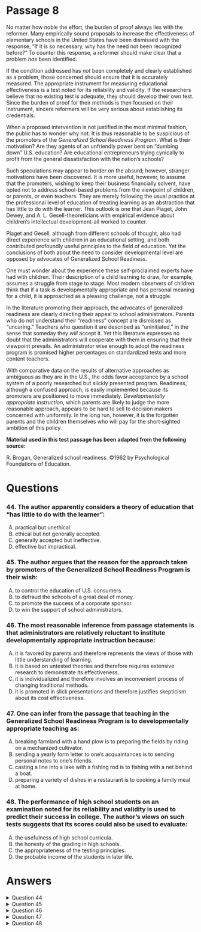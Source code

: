 # Passage 8
No matter how noble the effort, the burden of proof always lies with the reformer. Many empirically sound proposals to increase the effectiveness of elementary schools in the United States have been dismissed with the response, “If it is so necessary, why has the need not been recognized before?” To counter this response, a reformer should make clear that a problem *has* been identified.

If the condition addressed has *not* been completely and clearly established as a problem, those concerned should ensure that it is accurately measured. The appropriate instrument for measuring educational effectiveness is a test noted for its reliability and validity. If the researchers believe that no existing test is adequate, they should develop their own test. Since the burden of proof for their methods is then focused on their instrument, sincere reformers will be very serious about establishing its credentials.

When a proposed intervention is not justified in the most minimal fashion, the public has to wonder why not. It is thus reasonable to be suspicious of the promoters of the *Generalized School Readiness Program*. What is their motivation? Are they agents of an unfriendly power bent on “dumbing down” U.S. education? Are educational entrepreneurs trying cynically to profit from the general dissatisfaction with the nation’s schools?

Such speculations may appear to border on the absurd; however, stranger motivations have been discovered. It is more useful, however, to assume that the promoters, wishing to keep their business financially solvent, have opted not to address school-based problems from the viewpoint of children, or parents, or even teachers. They are merely following the usual practice at the professional level of education of treating learning as an abstraction that has little to do with the learner. This outlook is one that Jean Piaget, John Dewey, and A. L. Gesell-theoreticians with empirical evidence about children’s intellectual development-all worked to counter.

Piaget and Gesell, although from different schools of thought, also had direct experience with children in an educational setting, and both contributed profoundly useful principles to the field of education. Yet the conclusions of both about the need to consider developmental level are opposed by advocates of Generalized School Readiness.

One must wonder about the experience these self-proclaimed experts have had with children. Their description of a child learning to draw, for example, assumes a struggle from stage to stage. Most modern observers of children think that if a task is developmentally appropriate and has personal meaning for a child, it is approached as a pleasing challenge, not a struggle.

In the literature promoting their approach, the advocates of generalized readiness are clearly directing their appeal to school administrators. Parents who do not understand their “readiness” concept are dismissed as “uncaring.” Teachers who question it are described as “uninitiated,” in the sense that someday they *will* accept it. Yet this literature expresses no doubt that the administrators will cooperate with them in ensuring that their viewpoint prevails. An administrator wise enough to adopt the readiness program is promised higher percentages on standardized tests and more content teachers.

With comparative data on the results of alternative approaches as ambiguous as they are in the U.S., the odds favor acceptance by a school system of a poorly researched but slickly presented program. Readiness, although a confused approach, is easily implemented because its promoters are positioned to move immediately. *Developmentally appropriate instruction*, which parents are likely to judge the more reasonable approach, appears to be hard to sell to decision makers concerned with uniformity. In the long run, however, it is the forgotten parents and the children themselves who will pay for the short‑sighted ambition of this policy.

**Material used in this test passage has been adapted from the following source:**

R. Brogan, Generalized school readiness. ©1962 by Psychological Foundations of Education.

# Questions
### 44. The author apparently considers a theory of education that “has little to do with the learner”:
<ol type="A">
  <li>practical but unethical.</li>
  <li>ethical but not generally accepted.</li>
  <li>generally accepted but ineffective.</li>
  <li>effective but impractical.</li>
</ol>

### 45. The author argues that the reason for the approach taken by promoters of the Generalized School Readiness Program is their wish:
<ol type="A">
  <li>to control the education of U.S. consumers.</li>
  <li>to defraud the schools of a great deal of money.</li>
  <li>to promote the success of a corporate sponsor.</li>
  <li>to win the support of school administrators.</li>
</ol>

### 46. The most reasonable inference from passage statements is that administrators are relatively reluctant to institute developmentally appropriate instruction because:
<ol type="A">
  <li>it is favored by parents and therefore represents the views of those with little understanding of learning.</li>
  <li>it is based on untested theories and therefore requires extensive research to demonstrate its effectiveness.</li>
  <li>it is individualized and therefore involves an inconvenient process of changing traditional methods.</li>
  <li>it is promoted in slick presentations and therefore justifies skepticism about its cost effectiveness.</li>
</ol>

### 47. One can infer from the passage that teaching in the Generalized School Readiness Program is to developmentally appropriate teaching as:
<ol type="A">
  <li>breaking farmland with a hand plow is to preparing the fields by riding on a mechanized cultivator.</li>
  <li>sending a yearly form letter to one’s acquaintances is to sending personal notes to one’s friends.</li>
  <li>casting a line into a lake with a fishing rod is to fishing with a net behind a boat.</li>
  <li>preparing a variety of dishes in a restaurant is to cooking a family meal at home.</li>
</ol>

### 48. The performance of high school students on an examination noted for its reliability and validity is used to predict their success in college. The author’s views on such tests suggests that its scores could also be used to evaluate:
<ol type="A">
  <li>the usefulness of high school curricula.</li>
  <li>the honesty of the grading in high schools.</li>
  <li>the appropriateness of the testing principles.</li>
  <li>the probable income of the students in later life.</li>
</ol>

# Answers
<details>
  <summary>Question 44</summary>
  <b>Solution</b>: The correct answer is <b>C</b>.

  <ol type="A">
    <li>The author does imply that this education may be unethical by saying, “it is the forgotten parents and children themselves who will pay for the short-sighted-ambition of this policy [based upon Generalized School Readiness theory].” However, the author does not view this theory as practical since it “has little to do with the learner,” when the author apparently believes that developmentally appropriate education has much to do with the learner. See <i>rationale C</i>.</li>
    <li>The author neither considers this theory of education ethical, nor generally accepted. See <i>rationales A and C</i>.</li>
    <li>By referring to the school readiness theory of education as a “usual practice . . . of treating learning as an abstraction,” the author is implying that this theory is generally accepted. The author points out that the outlook behind this theory was opposed by educational theorists Jean Piaget and A.L. Gesell who advocated developmentally appropriate, personally meaningful education for children, a view supported by observers of modern education: “Most modern observers of children think that if a task is developmentally appropriate and has personal meaning for a child, it is approached as a pleasing challenge, not a struggle.” The author implies that any educational theory that goes counter to the kind advocated by Piaget and Gesell is “ineffective.”</li>
    <li>The author considers this theory of education impractical and ineffective. See <i>rationales A and C</i>.</li>
  </ol>
</details>

<details>
  <summary>Question 45</summary>
  <b>Solution</b>: The correct answer is <b>D</b>.

  <ol type="A">
    <li>The author generally is suspicious of the objection that educational entrepreneurs are cynically trying to profit and does not seem to see this as an effort to control the education of U.S. consumers. The author does say that the needs of parents, teachers, and children are being ignored and bypassed in this attempt to promote the program.</li>
    <li>The author does not object to this effort on the grounds that it is attempting to defraud the schools of money, but on the grounds that it is ignores the needs of children, parents, and teachers. See <i>rationale A</i>.</li>
    <li>The author makes no reference to promoting a corporate sponsor of the program as the reason why promoters of Generalized School Readiness are trying to sell the concept to schools.</li>
    <li>The author states: In the literature promoting their approach, the advocates of generalized readiness are clearly directing their appeal to school administrators.</li>
  </ol>
</details>

<details>
  <summary>Question 46</summary>
  <b>Solution</b>: The correct answer is <b>C</b>.

  <ol type="A">
    <li>The author states that the advocates of Generalized School Readiness, not school administrators, possess this attitude and present this kind of argument to school administrators: “In the literature promoting their approach, the advocates of generalized readiness are clearly directing their appeal to school administrators. Parents who do not understand their ‘readiness’ concept are dismissed as ‘uncaring.’”</li>
    <li>This represents more the position of the author, not the feelings of school administrators. The author doubts the expertise of school readiness advocates and questions the credibility of the research behind this program: “With comparative data on the results of alternative approaches as ambiguous as they are in the U.S., the odds favor acceptance . . . of a poorly researched but slickly presented program.” By discussing the need for the credibility of reforms and pointing out that the burden of proof for needing a new program rests on the reformer, the opening two paragraphs imply the school readiness advocates have not proven the need for their program. Based on that, the author asserts that it “is reasonable to be suspicious of the promoters of the <i>Generalized School Readiness Program</i>.”</li>
    <li>The author points out: “<i>Developmentally appropriate instruction</i> . . . appears to be a hard sell to decision makers concerned with uniformity.” This statement implies that uniformity is more convenient than an individualized approach, with the added benefit of “higher percentages on standardized tests.”</li>
    <li>The author does not raise the issue of cost effectiveness in discussing this program, instead focusing on its credibility.</li>
  </ol>
</details>

<details>
  <summary>Question 47</summary>
  <b>Solution</b>: The correct answer is <b>B</b>.

  <ol type="A">
    <li>The logic of this analogy, in how the completed sentence is structured and reads, makes breaking farmland with a hand plow analogous to school readiness and mechanized agriculture analogous to developmentally appropriate instruction when the opposite would be a more apt analogy. However, even if the opposite analogy were used, breaking land with a hand plow, while a more personal way of farming that is closer to the land, is not so exact an analogy to developmentally appropriate instruction as seeing it like a personal note to a friend—the land cannot experience this interpersonal relationship like a friend can. See <i>rationale B</i>.</li>
    <li>This analogy is most apropos because the author contends that, much like a form letter, school readiness is too impersonal and standardized whereas developmentally appropriate instruction, much like a personal note to a friend, is focused on the individual needs of children and is designed to be personally meaningful to them.</li>
    <li>The logic of this analogy, in how the completed sentence is structured and reads, equates school readiness with using a fishing line, a more personalized way of fishing, and developmentally appropriate instruction to casting a net, which is more generalized and impersonal way of fishing. The opposite analogy would be more to the point, but, even so, making developmentally appropriate instruction analogous to fishing with a rod is not so exact an analogy as equating it with sending a personal note to a friend. Like this form of education, a personal note is an interpersonal interaction that treats the recipient of the note as an individual. See <i>rationale B</i>.</li>
    <li>Equating preparation of a variety of dishes in a restaurant with school readiness and equating cooking a family meal at home with developmentally appropriate education is an apt analogy—the former suggests a more impersonal mode of interaction and the latter is more personal. However, the latter, while more personal, does not necessarily imply an individualized approach, because a family home meal is directed at a more intimate <i>group</i>, not an <i>individual</i>. Therefore, this is not so exact an analogy as comparing the former to a form letter and the latter to a personal note to a friend. See <i>rationale B</i>.</li>
  </ol>
</details>

<details>
  <summary>Question 48</summary>
  <b>Solution</b>: The correct answer is <b>A</b>.

  <ol type="A">
    <li>The author discusses the importance of developing a test to validate curricular reforms and educational effectiveness.</li>
    <li>The author does not bring up the honesty of grading as an issue.</li>
    <li>The author would not use the scores in this way, because it does not follow that, if the tests were already noted for their validity and reliability, why then such a process need to be undertaken. The author would ask the evaluators to come up with their own test if they found existing ones inadequate.</li>
    <li>The author would not use the scores in this way, since probable income is not directly related to educational goals, which is the authors main concern in the passage.
</li>
  </ol>
</details>
